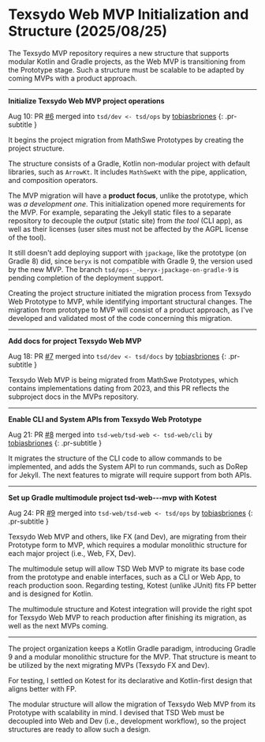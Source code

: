 <!-- Copyright (c) 2025 Tobias Briones. All rights reserved. -->
<!-- SPDX-License-Identifier: CC-BY-4.0 -->
<!-- This file is part of https://github.com/tobiasbriones/blog -->

# Texsydo Web MVP Initialization and Structure (2025/08/25)

The Texsydo MVP repository requires a new structure that supports modular Kotlin
and Gradle projects, as the Web MVP is transitioning from the Prototype stage.
Such a structure must be scalable to be adapted by coming MVPs with a product
approach.

---

**Initialize Texsydo Web MVP project operations**

Aug 10: PR [#6](https://github.com/texsydo/texsydo---mvp/pull/6) merged into
`tsd/dev <- tsd/ops` by [tobiasbriones](https://github.com/tobiasbriones)
{: .pr-subtitle }

It begins the project migration from MathSwe Prototypes by creating the project
structure.

The structure consists of a Gradle, Kotlin non-modular project with default
libraries, such as `ArrowKt`. It includes `MathSweKt` with the pipe,
application, and composition operators.

The MVP migration will have a **product focus**, unlike the prototype, which was
*a development one*. This initialization opened more requirements for the MVP.
For example, separating the Jekyll static files to a separate repository to
decouple the *output* (static site) from *the tool* (CLI app), as well as their
licenses (user sites must not be affected by the AGPL license of the tool).

It still doesn't add deploying support with `jpackage`, like the prototype (on
Gradle 8) did, since `beryx` is not compatible with Gradle 9, the version used
by the new MVP. The branch `tsd/ops-_-beryx-jpackage-on-gradle-9` is pending
completion of the deployment support.

Creating the project structure initiated the migration process from Texsydo Web
Prototype to MVP, while identifying important structural changes. The migration
from prototype to MVP will consist of a product approach, as I've developed and
validated most of the code concerning this migration.

---

**Add docs for project Texsydo Web MVP**

Aug 18: PR [#7](https://github.com/texsydo/texsydo---mvp/pull/7) merged into
`tsd/dev <- tsd/docs` by [tobiasbriones](https://github.com/tobiasbriones)
{: .pr-subtitle }

Texsydo Web MVP is being migrated from MathSwe Prototypes, which contains
implementations dating from 2023, and this PR reflects the subproject docs in
the MVPs repository.

---

**Enable CLI and System APIs from Texsydo Web Prototype**

Aug 21: PR [#8](https://github.com/texsydo/texsydo---mvp/pull/8) merged into
`tsd-web/tsd-web <- tsd-web/cli`
by [tobiasbriones](https://github.com/tobiasbriones)
{: .pr-subtitle }

It migrates the structure of the CLI code to allow commands to be implemented,
and adds the System API to run commands, such as DoRep for Jekyll. The next
features to migrate will require support from both APIs.

---

**Set up Gradle multimodule project tsd-web---mvp with Kotest**

Aug 24: PR [#9](https://github.com/texsydo/texsydo---mvp/pull/9) merged into
`tsd-web/tsd-web <- tsd/ops`
by [tobiasbriones](https://github.com/tobiasbriones)
{: .pr-subtitle }

Texsydo Web MVP and others, like FX (and Dev), are migrating from their
Prototype form to MVP, which requires a modular monolithic structure for each
major project (i.e., Web, FX, Dev).

The multimodule setup will allow TSD Web MVP to migrate its base code from the
prototype and enable interfaces, such as a CLI or Web App, to reach production
soon. Regarding testing, Kotest (unlike JUnit) fits FP better and is designed
for Kotlin.

The multimodule structure and Kotest integration will provide the right spot for
Texsydo Web MVP to reach production after finishing its migration, as well as
the next MVPs coming.

---

The project organization keeps a Kotlin Gradle paradigm, introducing Gradle 9
and a modular monolithic structure for the MVP. That structure is meant to be
utilized by the next migrating MVPs (Texsydo FX and Dev).

For testing, I settled on Kotest for its declarative and Kotlin-first design
that aligns better with FP.

The modular structure will allow the migration of Texsydo Web MVP from its
Prototype with scalability in mind. I devised that TSD Web must be decoupled
into Web and Dev (i.e., development workflow), so the project structures are
ready to allow such a design.
